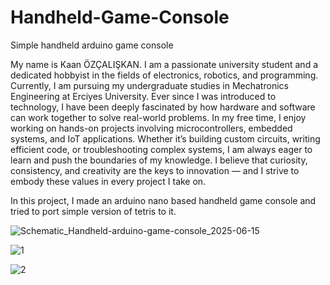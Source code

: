 # Handheld-Game-Console
Simple handheld arduino game console


My name is Kaan ÖZÇALIŞKAN. I am a passionate university student and a dedicated hobbyist in the fields of electronics, robotics, and programming. Currently, I am pursuing my undergraduate studies in Mechatronics Engineering at Erciyes University. Ever since I was introduced to technology, I have been deeply fascinated by how hardware and software can work together to solve real-world problems. In my free time, I enjoy working on hands-on projects involving microcontrollers, embedded systems, and IoT applications. Whether it’s building custom circuits, writing efficient code, or troubleshooting complex systems, I am always eager to learn and push the boundaries of my knowledge. I believe that curiosity, consistency, and creativity are the keys to innovation — and I strive to embody these values in every project I take on.

In this project, I made an arduino nano based handheld game console and tried to port simple version of tetris to it.

![Schematic_Handheld-arduino-game-console_2025-06-15](https://github.com/user-attachments/assets/69e0b9db-fbd1-49a0-9b28-875d0571f77b)

![1](https://github.com/user-attachments/assets/85f86191-0a13-4c7f-af00-e3cb2e9be59d)

![2](https://github.com/user-attachments/assets/8f11ab78-6ffd-4fa5-8dc5-f8298c69c244)
